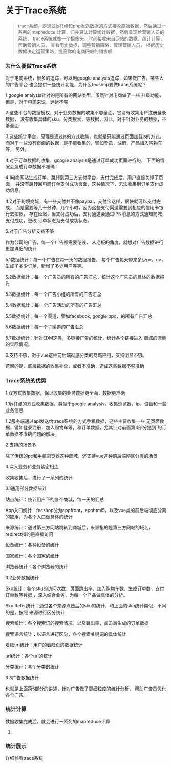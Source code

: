 关于Trace系统
============

> trace系统，是通过js打点和php发送数据的方式接收原始数据，然后通过一系列的mapreduce
计算，归并算法计算统计数据，然后呈现给营销人员的系统，
trace系统就像一个摄像头，时刻接收来自网站的数据，统计计算，帮助营销人员，
查看历史数据，调整营销策略，管理营销人员，
根据历史数据决定运营策略，提高你的电商网站的销售额


### 为什么要做Trace系统

对于电商系统，很多的追踪，可以用google analysis追踪，如果做广告，某些大的广告平台
也会提供一些统计功能，为什么fecshop要做trace系统呢？

1.google analysis针对的是所有的网站类型，虽然针对电商做了一些
升级功能，但是，对于电商来说，远远不够

2.这些平台的数据授权，对于业务数据的收集不够全面，它没有收集用户注册登录数据，
没有收集具体的sku，分类搜索，等数据，因此，对于针对业务的数据，不够全面

3.这些统计平台，原理是通过js的方式收集，也就是只能通过页面加载js的方式，
而对于一些没有页面的数据，是不能收集的，譬如登录，注册，产品加入购物车等，
另外，

4.对于订单数据的收集，google analysis是通过订单成功页面进行的，
下面的情况会造成订单数据不准确：

4.1电商网站生成订单，跳转到第三方支付平台，支付完成后，用户直接关掉了页面，
并没有跳转回电商订单支付成功页面，这种情况下，无法收集到订单支付成功信息。

4.2对于跨境商城，有一些支付并不像paypal，支付宝这样，很快就可以支付完成，
而是需要等几十分钟，几个小时，因为这些支付渠道需要到相应的信用卡银行去扣款，
存在延迟，当支付成功后，支付通道会通过IPN消息的方式通知商城，支付成功，更改
订单状态为支付成功状态。

5.对于广告分析支持不够

作为公司的广告，每一个广告都需要花钱，
从老板的角度，就想对广告数据进行更加详细的统计

5.1数据统计：每一个广告在每一天的数据报告，
每个广告每天带来多少pv，uv，生成了多少订单，新增了多少用户等等。

5.2数据统计：每一个广告员的所有的广告汇总，统计这个广告员的具体的数据报告

5.3数据统计：每一个广告小组的所有的广告汇总

5.4数据统计：每一个广告活动的所有的广告汇总

5.5数据统计；每一个渠道，譬如facebook, google ppc，的所有广告汇总

5.6数据统计：每一个子渠道的广告汇总

5.7数据统计：针对EDM这类，多链接广告的统计，统计各个链接进入
商城的流量的实际情况。

6.支持不够，对于vue这种前后端彻底分类的商城应用，支持明显不够。


遗憾的是，底层数据的收集补全，或者不准确，造成这些数据不够准确


### Trace系统的优势

1.双方式收集数据，保证收集的业务数据更全面，数据更准确

1.1js打点的方式收集数据，类似于google analysis，收集浏览器，ip，设备和一些业务信息

1.2服务端通过api发送给trace系统的方式手机数据，这些主要收集一些
无页面数据，譬如登录注册，加入购物车等，和订单数据，尤其针对前面第4部分提到
的订单数据不准确问题的解决。

2.支持的场景多

除了传统的pc和手机浏览器这种商城，还支持vue这种前后端彻底分类的场景

3.深入业务和业务紧密相连

收集收集后，进行了一系列的统计

3.1通用部分数据统计

站点统计：统计用户下的各个商城，每一天的汇总

App入口统计：fecshop分为appfront，apphtml5，以及vue类的前后端彻底分离的应用，为各个入口做具体的统计

来源统计：通过第三方网站跳转到商城后，来源指的是第三方网站的域名，redirect指的是直接访问

设备统计：各种设备的统计

国家统计：各个国家的统计

浏览器统计：各个浏览器的统计

3.2业务数据统计

Sku统计：各个sku的访问次数，页面跳出率，加入购物车数，生成订单数，支付订单数等数据
，深入结合业务，为每一个产品做具体的分析。

Sku Refer统计：通过各个来源点击后的sku的统计，和上面的sku统计类似，不同的是，按照
来源进行区分统计

搜索统计：各个搜索词的搜索情况，以及跳出率，点击后生成的订单数据

搜索语言统计：以语言进行区分，各个搜索关键词的具体统计

着陆url统计：用户的着陆页的数据统计

url统计：各个url的统计

分类统计：各个分类的统计


3.3广告数据统计

也就是上面第5部分的讲述，针对广告做了更细粒度的统计分析，
帮助广告员优化各个广告。







### 统计计算

数据收集完成后，就会进行一系列的mapreduce计算

1.

### 统计展示

详细参看trace系统











































